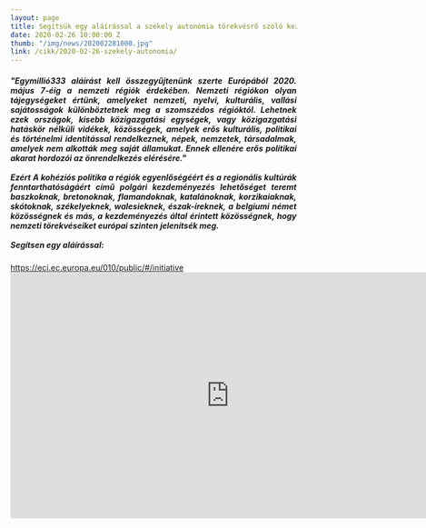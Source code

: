 ```yaml
---
layout: page
title: Segítsük egy aláírással a székely autonómia törekvésrő szóló kezdeményezést!
date: 2020-02-26 10:00:00 Z
thumb: "/img/news/202002281000.jpg"
link: /cikk/2020-02-26-szekely-autonomia/
---
```

<h5 style="text-align: justify;">"Egymillió333 aláírást kell összegyűjtenünk szerte Európából 2020. május 7-éig a nemzeti régiók érdekében. Nemzeti régiókon olyan tájegységeket értünk, amelyeket nemzeti, nyelvi, kulturális, vallási sajátosságok különböztetnek meg a szomszédos régióktól. Lehetnek ezek országok, kisebb közigazgatási egységek, vagy közigazgatási hatáskör nélküli vidékek, közösségek, amelyek erős kulturális, politikai és történelmi identitással rendelkeznek, népek, nemzetek, társadalmak, amelyek nem alkották meg saját államukat. Ennek ellenére erős politikai akarat hordozói az önrendelkezés elérésére."
<br />
<br />
Ezért A kohéziós politika a régiók egyenlőségéért és a regionális kultúrák fenntarthatóságáért című polgári kezdeményezés lehetőséget teremt baszkoknak, bretonoknak, flamandoknak, katalánoknak, korzikaiaknak, skótoknak, székelyeknek, walesieknek, észak-íreknek, a belgiumi német közösségnek és más, a kezdeményezés által érintett közösségnek, hogy nemzeti törekvéseiket európai szinten jelenítsék meg.
<br />
<br />
Segítsen egy aláírással:
<br />
</h5>
<a href="https://eci.ec.europa.eu/010/public/#/initiative">https://eci.ec.europa.eu/010/public/#/initiative</a>
<br />
<iframe width="770" height="433" src="https://www.youtube.com/embed/TNfK-a9Rtlk" frameborder="0" allowfullscreen></iframe>

